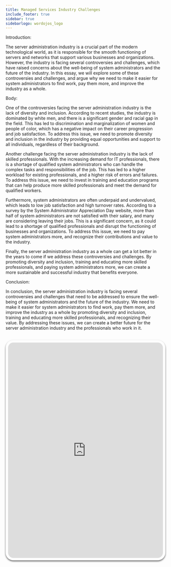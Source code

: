 ```yaml
---
title: Managed Services Industry Challenges
include_footer: true
sidebar: true
sidebarlogo: wordojos_logo
---
```

Introduction:

The server administration industry is a crucial part of the modern technological world, as it is responsible for the smooth functioning of servers and networks that support various businesses and organizations. However, the industry is facing several controversies and challenges, which have raised concerns about the well-being of system administrators and the future of the industry. In this essay, we will explore some of these controversies and challenges, and argue why we need to make it easier for system administrators to find work, pay them more, and improve the industry as a whole.

Body:

One of the controversies facing the server administration industry is the lack of diversity and inclusion. According to recent studies, the industry is dominated by white men, and there is a significant gender and racial gap in the field. This has led to discrimination and marginalization of women and people of color, which has a negative impact on their career progression and job satisfaction. To address this issue, we need to promote diversity and inclusion in the industry by providing equal opportunities and support to all individuals, regardless of their background.

Another challenge facing the server administration industry is the lack of skilled professionals. With the increasing demand for IT professionals, there is a shortage of qualified system administrators who can handle the complex tasks and responsibilities of the job. This has led to a higher workload for existing professionals, and a higher risk of errors and failures. To address this issue, we need to invest in training and education programs that can help produce more skilled professionals and meet the demand for qualified workers.

Furthermore, system administrators are often underpaid and undervalued, which leads to low job satisfaction and high turnover rates. According to a survey by the System Administrator Appreciation Day website, more than half of system administrators are not satisfied with their salary, and many are considering leaving their jobs. This is a significant concern, as it could lead to a shortage of qualified professionals and disrupt the functioning of businesses and organizations. To address this issue, we need to pay system administrators more, and recognize their contributions and value to the industry.

Finally, the server administration industry as a whole can get a lot better in the years to come if we address these controversies and challenges. By promoting diversity and inclusion, training and educating more skilled professionals, and paying system administrators more, we can create a more sustainable and successful industry that benefits everyone.

Conclusion:

In conclusion, the server administration industry is facing several controversies and challenges that need to be addressed to ensure the well-being of system administrators and the future of the industry. We need to make it easier for system administrators to find work, pay them more, and improve the industry as a whole by promoting diversity and inclusion, training and educating more skilled professionals, and recognizing their value. By addressing these issues, we can create a better future for the server administration industry and the professionals who work in it.

<br>
<iframe src="https://admins.workdojos.com
" style="width: 100%;height: 700px;padding: 8px; box-shadow: 0 3px 5px rgba(0,0,0,.6);border-radius: 25px;overflow: hidden;border: none;" align="middle"></iframe>
<br>
